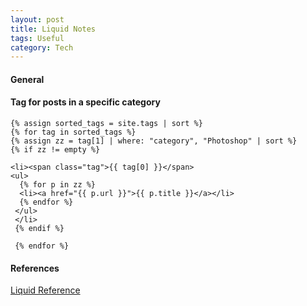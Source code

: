 ```yaml
---
layout: post
title: Liquid Notes
tags: Useful
category: Tech
---
```


#### General ####

#### Tag for posts in a specific category ####

~~~
{% assign sorted_tags = site.tags | sort %}
{% for tag in sorted_tags %}
{% assign zz = tag[1] | where: "category", "Photoshop" | sort %}
{% if zz != empty %}

<li><span class="tag">{{ tag[0] }}</span>
<ul>
  {% for p in zz %}
  <li><a href="{{ p.url }}">{{ p.title }}</a></li>
  {% endfor %}
 </ul>
 </li>
 {% endif %}

 {% endfor %}
~~~

#### References ####

[Liquid Reference](https://shopify.github.io/liquid/)  
